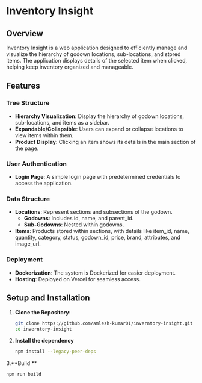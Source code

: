 # Inventory Insight

## Overview
Inventory Insight is a web application designed to efficiently manage and visualize the hierarchy of godown locations, sub-locations, and stored items. The application displays details of the selected item when clicked, helping keep inventory organized and manageable.

## Features

### Tree Structure
- **Hierarchy Visualization**: Display the hierarchy of godown locations, sub-locations, and items as a sidebar.
- **Expandable/Collapsible**: Users can expand or collapse locations to view items within them.
- **Product Display**: Clicking an item shows its details in the main section of the page.

### User Authentication
- **Login Page**: A simple login page with predetermined credentials to access the application.

### Data Structure
- **Locations**: Represent sections and subsections of the godown.
  - **Godowns**: Includes id, name, and parent_id.
  - **Sub-Godowns**: Nested within godowns.
- **Items**: Products stored within sections, with details like item_id, name, quantity, category, status, godown_id, price, brand, attributes, and image_url.

### Deployment
- **Dockerization**: The system is Dockerized for easier deployment.
- **Hosting**: Deployed on Vercel for seamless access.

## Setup and Installation
1. **Clone the Repository**:
   ```sh
   git clone https://github.com/amlesh-kumar01/inverntory-insight.git
   cd inverntory-insight
2. **Install the dependency**
   ```sh
   npm install --legacy-peer-deps
3.**Build **
  ```sh
  npm run build


